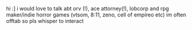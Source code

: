 hi :]
i would love to talk abt orv (!), ace attorney(!), lobcorp and rpg maker/indie horror games (vtsom, 8:11, zeno, cell of empireo etc)
im often offtab so pls whisper to interact
